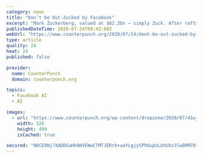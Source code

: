 ```yaml
---
category: news
title: "Don’t be Out-Zucked by Facebook"
excerpt: "Mark Zuckerberg, valued at $82.3bn – simply Zuck. After rafts of recent scandals, many have come to the conclusion, that people’s trust in Facebook had been misplaced, that Facebook is a threat, and that it undermines democracy."
publishedDateTime: 2020-07-24T08:43:00Z
webUrl: "https://www.counterpunch.org/2020/07/24/dont-be-out-zucked-by-facebook/"
type: article
quality: 24
heat: 24
published: false

provider:
  name: CounterPunch
  domain: counterpunch.org

topics:
  - Facebook AI
  - AI

images:
  - url: "https://www.counterpunch.org/wp-content/dropzone/2020/07/41wjQWWvzzL._SX324_BO1204203200_.jpg"
    width: 326
    height: 499
    isCached: true

secured: "N0CE0Nj7XADDGaHh8HVEWwCTMTJERrb+uaYLgjySPhOupULbhUXx3lwORM7D+7+Z5rI2b+50u06fRaafHg7/Vh42OmcCoey4RW+oT3SX84uYr3o29Q99N6+Uf6eV9mdzKOZSkCZI2Og0EEy3WGBIFrBhfd4oMIWkm3sbJH3396an5Zsp5ZJzFhq6Y0J9oS/0DxvvP41Qw3PP2t51YoOhU7tFvSFj+PMqCbZDpD7I3hn6CLKC1CQtiYaPffHDBIg8Pbgxl6BiTMAxNDslcB5U8cxsvnQ6/Z/yBZ36OMvDRZCyEhvyViGZ7dGal0tUpCyy9Wtl0nZF6mJzsEv3cNeBrA==;3BEBUaPCQceh5nvtR/GHlA=="
---
```


